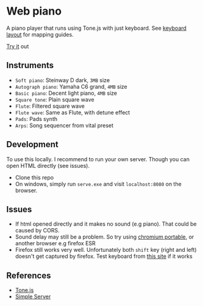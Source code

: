 # Web piano
A piano player that runs using Tone.js with just keyboard. See [keyboard layout](keyboard-layout.png) for mapping guides.

[Try it](https://custap80.github.io/instr) out


## Instruments
- `Soft piano`: Steinway D dark, `3MB` size
- `Autograph piano`: Yamaha C6 grand, `4MB` size
- `Basic piano`: Decent light piano, `4MB` size
- `Square tone`: Plain square wave
- `Flute`: Filtered square wave
- `Flute wave`: Same as Flute, with detune effect
- `Pads`: Pads synth
- `Arps`: Song sequencer from vital preset


## Development
To use this locally. I recommend to run your own server. Though you can open HTML directly (see issues).
- Clone this repo
- On windows, simply run `serve.exe` and visit `localhost:8080` on the browser.


## Issues
- If html opened directly and it makes no sound (e.g piano). That could be caused by CORS.
- Sound delay may still be a problem. So try using [chromium portable](https://github.com/custap80/cef-builds/releases), or another browser e.g firefox ESR
- Firefox still works very well. Unfortunately both `shift` key (right and left) doesn't get captured by firefox. Test keyboard from [this site](https://www.toptal.com/developers/keycode) if it works


## References
- [Tone.js](https://github.com/Tonejs/Tone.js)
- [Simple Server](https://github.com/syntaqx/serve)
